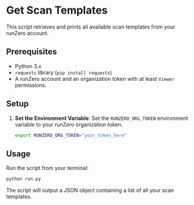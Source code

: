 # Get Scan Templates

This script retrieves and prints all available scan templates from your runZero account.

## Prerequisites

- Python 3.x
- `requests` library (`pip install requests`)
- A runZero account and an organization token with at least `Viewer` permissions.

## Setup

1.  **Set the Environment Variable**:
    Set the `RUNZERO_ORG_TOKEN` environment variable to your runZero organization token.

    ```bash
    export RUNZERO_ORG_TOKEN="your_token_here"
    ```

## Usage

Run the script from your terminal:

```bash
python run.py
```

The script will output a JSON object containing a list of all your scan templates.
